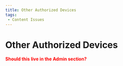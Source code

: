 ```yaml
---
title: Other Authorized Devices
tags:
 - Content Issues
---
```


# Other Authorized Devices

**<font color="red">Should this live in the Admin section?</font>**



